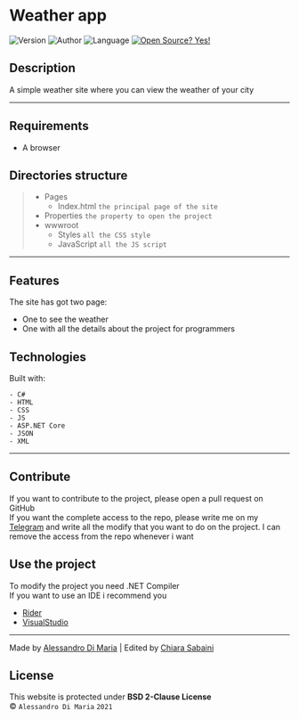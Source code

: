 # Weather app

![Version](https://img.shields.io/badge/Version-01.01-brightgreen)
![Author](https://img.shields.io/badge/Author-Alessandro-blue)
![Language](https://img.shields.io/badge/Language-Cs-orange)
[![Open Source? Yes!](https://badgen.net/badge/Open%20Source%20%3F/Yes%21/blue?icon=github)](https://github.com/Naereen/badges/)

## Description

A simple weather site where you can view the weather of your city

---

## Requirements

- A browser

## Directories structure

> - Pages
>     - Index.html `the principal page of the site`
>  - Properties `the property to open the project`
>  - wwwroot 
>     - Styles `all the CSS style`
>     - JavaScript `all the JS script`

---

## Features

The site has got two page:
- One to see the weather
- One with all the details about the project for programmers

## Technologies

Built with:
```
- C#
- HTML
- CSS
- JS
- ASP.NET Core
- JSON
- XML
```

---

## Contribute

If you want to contribute to the project, please open a pull request on GitHub
<br>
If you want the complete access to the repo, please write me on my [Telegram](https://t.me/im_al3x)
and write all the modify that you want to do on the project.
I can remove the access from the repo whenever i want

## Use the project

To modify the project you need .NET Compiler
<br>
If you want to use an IDE i recommend you
- [Rider](https://www.jetbrains.com/rider)
- [VisualStudio](https://visualstudio.microsoft.com) 

---

Made by [Alessandro Di Maria](mailto:alessandrodimaria3@gmail.com)
|
Edited by [Chiara Sabaini](https://www.github.com/chiarasabaini)

## License
This website is protected under **BSD 2-Clause License**
<br>
&copy; `Alessandro Di Maria` `2021`
